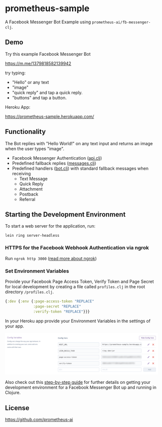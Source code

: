 # prometheus-sample

A Facebook Messenger Bot Example using `prometheus-ai/fb-messenger-clj`.

## Demo

Try this example Facebook Messenger Bot

https://m.me/1379818582139942

try typing:
* "Hello" or any text
* "image"
* "quick reply" and tap a quick reply.
* "buttons" and tap a button.

Heroku App:

https://prometheus-sample.herokuapp.com/

## Functionality

The Bot replies with "Hello World!" on any text input and returns an image when the user types "image".

* Facebook Messenger Authentication ([api.clj](https://github.com/prometheus-ai/prometheus-sample/blob/master/src/prometheus_sample/api.clj))
* Predefined fallback replies ([messages.clj](https://github.com/prometheus-ai/prometheus-sample/blob/master/src/prometheus_sample/messages.clj))
* Predefined handlers ([bot.clj](https://github.com/prometheus-ai/prometheus-sample/blob/master/src/prometheus_sample/bot.clj)) with standard fallback messages when receiving
  * Text Message
  * Quick Reply
  * Attachment
  * Postback
  * Referral

## Starting the Development Environment

To start a web server for the application, run:

    lein ring server-headless

### HTTPS for the Facebook Webhook Authentication via ngrok

Run `ngrok http 3000` ([read more about ngrok](https://ngrok.com))

### Set Environment Variables

Provide your Facebook Page Access Token, Verify Token and Page Secret for local development by creating a file called `profiles.clj` in the root directory `/profiles.clj`.

```clj
{:dev {:env {:page-access-token "REPLACE"
             :page-secret "REPLACE"
             :verify-token "REPLACE"}}}
```

In your Heroku app provide your Environment Variables in the settings of your app.

![Heroku Config Vars](https://github.com/prometheus-ai/prometheus-sample-heroku/blob/master/doc/images/heroku-config-vars.png)

Also check out this [step-by-step guide](https://github.com/lemmings-io/02-facebook-example) for further details on getting your development environment for a Facebook Messenger Bot up and running in Clojure.

## License

https://github.com/prometheus-ai
